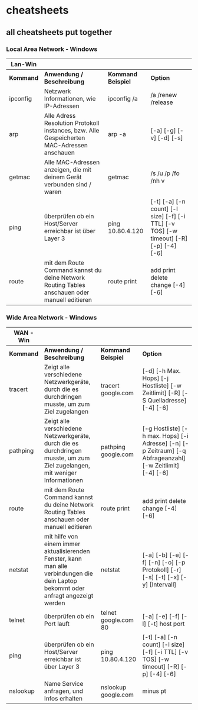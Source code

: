 # cheatsheets
## all cheatsheets put together

### Local Area Network - Windows

| **Lan-Win**              |                                                                                                    |                      |                                                                                           |
|--------------------------|----------------------------------------------------------------------------------------------------|--------------------- |-------------------------------------------------------------------------------------------|
| **Kommand**              | **Anwendung /   Beschreibung**                                                                     | **Kommand Beispiel** | **Option**                                                                                |
| ipconfig                 | Netzwerk   Informationen, wie IP-Adressen                                                          | ipconfig /a          | /a /renew /release                                                                        |
| arp                      | Alle   Adress Resolution Protokoll instances, bzw.       Alle Gespeicherten MAC-Adressen anschauen | arp -a               | [-a] [-g] [-v] [-d]   [-s]                                                                |
| getmac                   | Alle MAC-Adressen   anzeigen, die mit deinem Gerät verbunden sind / waren                          | getmac               | /s /u /p /fo /nh v                                                                        |
| ping                     | überprüfen ob ein   Host/Server erreichbar ist über Layer 3                                        | ping 10.80.4.120     | [-t]   [-a] [-n count] [-l size] [-f] [-i TTL] [-v TOS]  [-w timeout] [-R] [-p] [-4] [-6] |
| route                    | mit dem Route Command   kannst du deine Network Routing Tables anschauen oder manuell editieren    | route print          | add print delete   change [-4] [-6]                                                       |

### Wide Area Network - Windows

| **WAN - Win**           |                                                                                                                                          |                      |                                                                                                                |
|-------------------------|------------------------------------------------------------------------------------------------------------------------------------------|----------------------|----------------------------------------------------------------------------------------------------------------|
| **Kommand**             | **Anwendung /   Beschreibung**                                                                                                           | **Kommand Beispiel** | **Option**                                                                                                     |
| tracert                 | Zeigt alle   verschiedene Netzwerkgeräte, durch die es durchdringen musste, um zum Ziel   zugelangen                                     | tracert google.com   | [-d] [-h Max. Hops]   [-j Hostliste] [-w Zeitlimit] [-R] [-S Quelladresse] [-4] [-6]                           |
| pathping                | Zeigt   alle verschiedene Netzwerkgeräte,       durch die es durchdringen musste, um zum Ziel zugelangen, mit weniger   Informationen    | pathping google.com  | [-g Hostliste] [-h   max. Hops] [-i Adresse] [-n] [-p Zeitraum]    [-q Abfrageanzahl] [-w Zeitlimit] [-4] [-6] |
| route                   | mit dem Route Command   kannst du deine Network Routing Tables anschauen oder manuell editieren                                          | route print          | add print delete   change [-4] [-6]                                                                            |
| netstat                 | mit   hilfe von einem immer aktualisierenden Fenster, kann man alle verbindungen   die dein Laptop bekommt oder anfragt angezeigt werden | netstat              | [-a] [-b] [-e] [-f]   [-n] [-o] [-p Protokoll] [-r] [-s] [-t] [-x] [-y] [Intervall]                            |
| telnet                  | überprüfen ob ein   Port lauft                                                                                                           | telnet google.com 80 | [-a] [-e] [-f] [-l]   [-t] host port                                                                           |
| ping                    | überprüfen ob ein   Host/Server erreichbar ist über Layer 3                                                                              | ping 10.80.4.120     | [-t]   [-a] [-n count] [-l size] [-f] [-i TTL] [-v TOS]  [-w timeout] [-R] [-p] [-4] [-6]                      |
| nslookup                | Name Service   anfragen, und Infos erhalten                                                                                              | nslookup google.com  | minus pt                                                                                                       |
